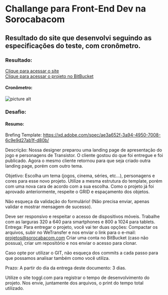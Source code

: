 # Challange para Front-End Dev na Sorocabacom #
## Resultado do site que desenvolvi seguindo as especificações do teste, com cronômetro. ##

### Resultado: ###
[Clique para acessar o site](https://vitorregisrr.github.io/challangesorocabacom/)  
[Clique para acessar o projeto no BitBucket](https://bitbucket.org/vitorregisr/testesorocabacom/src/master/)
#### Cronômetro:
 ![picture alt](https://vitorregisrr.github.io/challangesorocabacom/img/cronometro.jpg)

### Desafio: ###

#### Resumo: ####
Brefing
Template: https://xd.adobe.com/spec/ae3a652f-3a94-4950-7008-6c9e9d27ab1f-d80b/

Descrição:
Nossa designer preparou uma landing page de apresentação do jogo e personagens de Transistor. O cliente gostou do que foi entregue e foi publicado. Agora o mesmo cliente retornou para que seja criado outra landing page, porém com outro tema.

Objetivo:
Escolha um tema (jogos, cinema, séries, etc…), personagens e cores para esse novo projeto. Utilize a mesma estrutura do template, porém com uma nova cara de acordo com a sua escolha. Como o projeto já foi aprovado anteriormente, respeite o GRID e espaçamento dos objetos.

Não esqueça da validação do formulário!
(Não precisa enviar, apenas validar e mostrar mensagem de sucesso).

Deve ser responsivo e respeitar o acesso de dispositivos móveis. Trabalhe com as larguras 320 a 640 para smartphones e 800 a 1024 para tablets.
Entrega:
Para entregar o projeto, você vai ter duas opções:
Compactar os arquivos, subir no WeTransfer e nos enviar o link para o e-mail: projetos@sorocabacom.com
Criar uma conta no BitBucket (caso não possua), criar um repositório e nos enviar o acesso para clonar.

Caso opte por utilizar o GIT, não esqueça dos commits a cada passo para que possamos analisar também como você utiliza.

Prazo:
A partir do dia da entrega deste documento: 3 dias.


Utilize o site toggl.com para registrar o tempo de desenvolvimento do projeto. Nos envie, juntamente dos arquivos, o print do tempo total utilizado.
